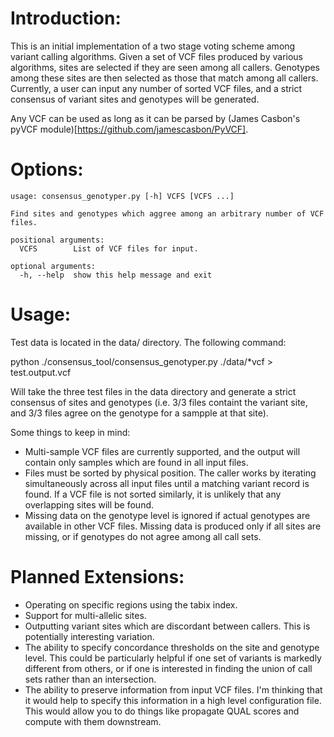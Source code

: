 Introduction:
==============================

This is an initial implementation of a two stage voting scheme among variant calling algorithms. Given a set of VCF files produced by various algorithms, sites are selected if they are seen among all callers. Genotypes among these sites are then selected as those that match among all callers. Currently, a user can input any number of sorted VCF files, and a strict consensus of variant sites and genotypes will be generated.

Any VCF can be used as long as it can be parsed by (James Casbon's pyVCF module)[https://github.com/jamescasbon/PyVCF].

Options:
========

    usage: consensus_genotyper.py [-h] VCFS [VCFS ...]

    Find sites and genotypes which aggree among an arbitrary number of VCF files.
    
    positional arguments:
      VCFS        List of VCF files for input.

    optional arguments:
      -h, --help  show this help message and exit



Usage:
========

Test data is located in the data/ directory. The following command:

python ./consensus_tool/consensus_genotyper.py ./data/*vcf > test.output.vcf

Will take the three test files in the data directory and generate a strict consensus of sites and genotypes (i.e. 3/3 files containt the variant site, and 3/3 files agree on the genotype for a sampple at that site).

Some things to keep in mind: 
* Multi-sample VCF files are currently supported, and the output will contain only samples which are found in all input files.
* Files must be sorted by physical position. The caller works by iterating simultaneously across all input files until a matching variant record is found. If a VCF file is not sorted similarly, it is unlikely that any overlapping sites will be found.
* Missing data on the genotype level is ignored if actual genotypes are available in other VCF files. Missing data is produced only if all sites are missing, or if genotypes do not agree among all call sets.


Planned Extensions:
===================
* Operating on specific regions using the tabix index.
* Support for multi-allelic sites.
* Outputting variant sites which are discordant between callers. This is potentially interesting variation.
* The ability to specify concordance thresholds on the site and genotype level. This could be particularly helpful if one set of variants is markedly different from others, or if one is interested in finding the union of call sets rather than an intersection.
* The ability to preserve information from input VCF files. I'm thinking that it would help to specify this information in a high level configuration file. This would allow you to do things like propagate QUAL scores and compute with them downstream.


